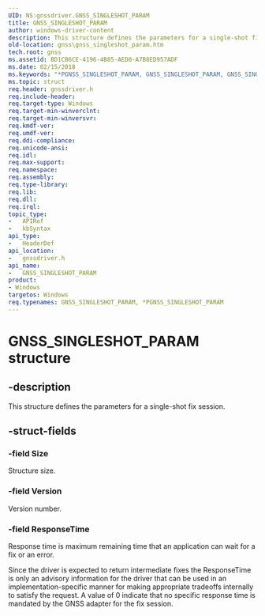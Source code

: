 ```yaml
---
UID: NS:gnssdriver.GNSS_SINGLESHOT_PARAM
title: GNSS_SINGLESHOT_PARAM
author: windows-driver-content
description: This structure defines the parameters for a single-shot fix session.
old-location: gnss\gnss_singleshot_param.htm
tech.root: gnss
ms.assetid: BD1CB6CE-4196-4B85-AED0-A7B8ED957ADF
ms.date: 02/15/2018
ms.keywords: "*PGNSS_SINGLESHOT_PARAM, GNSS_SINGLESHOT_PARAM, GNSS_SINGLESHOT_PARAM structure [Sensor Devices], PGNSS_SINGLESHOT_PARAM, PGNSS_SINGLESHOT_PARAM structure pointer [Sensor Devices], gnss.gnss_singleshot_param, gnssdriver/GNSS_SINGLESHOT_PARAM, gnssdriver/PGNSS_SINGLESHOT_PARAM"
ms.topic: struct
req.header: gnssdriver.h
req.include-header: 
req.target-type: Windows
req.target-min-winverclnt: 
req.target-min-winversvr: 
req.kmdf-ver: 
req.umdf-ver: 
req.ddi-compliance: 
req.unicode-ansi: 
req.idl: 
req.max-support: 
req.namespace: 
req.assembly: 
req.type-library: 
req.lib: 
req.dll: 
req.irql: 
topic_type:
-	APIRef
-	kbSyntax
api_type:
-	HeaderDef
api_location:
-	gnssdriver.h
api_name:
-	GNSS_SINGLESHOT_PARAM
product:
- Windows
targetos: Windows
req.typenames: GNSS_SINGLESHOT_PARAM, *PGNSS_SINGLESHOT_PARAM
---
```


# GNSS_SINGLESHOT_PARAM structure


## -description


This structure defines the parameters for a single-shot fix session.


## -struct-fields




### -field Size

Structure size.


### -field Version

Version number.


### -field ResponseTime

Response time is maximum remaining time that an application can wait for a fix or an error. 

Since the driver is expected to return intermediate fixes the ResponseTime is only an advisory information for the driver that can be used in an implementation-specific manner for making appropriate tradeoffs internally to satisfy the request. A value of 0 indicate that no specific response time is mandated by the GNSS adapter for the fix session.

